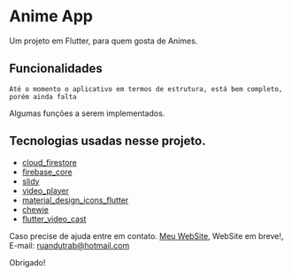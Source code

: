 # Anime App

Um projeto em Flutter, para quem gosta de Animes.

## Funcionalidades

    Até o momento o aplicativo em termos de estrutura, está bem completo, porém ainda falta
Algumas funções a serem implementados.

## Tecnologias usadas nesse projeto.

- [cloud_firestore](https://pub.dev/packages/cloud_firestore)
- [firebase_core](https://pub.dev/packages/firebase_core)
- [slidy](https://pub.dev/packages/slidy)
- [video_player](https://pub.dev/packages/video_player)
- [material_design_icons_flutter](https://pub.dev/packages/material_design_icons_flutter)
- [chewie](https://pub.dev/packages/chewie)
- [flutter_video_cast](https://pub.dev/packages/flutter_video_cast)

Caso precise de ajuda entre em contato.
[Meu WebSite](#), WebSite em breve!,
E-mail: ruandutrab@hotmail.com

Obrigado!


